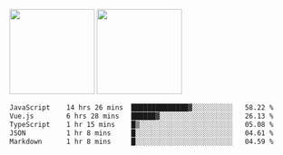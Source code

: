 <img src="https://github-readme-stats.vercel.app/api?username=Dream4ever&count_private=true&show_icons=true&theme=tokyonight" height="150" /> <img src="https://github-readme-stats.vercel.app/api/top-langs/?username=Dream4ever&count_private=true&show_icons=true&theme=tokyonight&langs_count=5&layout=compact" height="150" />

<!--START_SECTION:waka-->

```txt
JavaScript    14 hrs 26 mins  ██████████████▓░░░░░░░░░░   58.22 %
Vue.js        6 hrs 28 mins   ██████▓░░░░░░░░░░░░░░░░░░   26.13 %
TypeScript    1 hr 15 mins    █▒░░░░░░░░░░░░░░░░░░░░░░░   05.08 %
JSON          1 hr 8 mins     █░░░░░░░░░░░░░░░░░░░░░░░░   04.61 %
Markdown      1 hr 8 mins     █░░░░░░░░░░░░░░░░░░░░░░░░   04.59 %
```

<!--END_SECTION:waka-->
